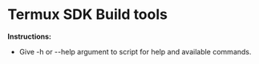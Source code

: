 # Termux SDK Build tools

**Instructions:**

-   Give -h or --help argument to script for help and available commands.

